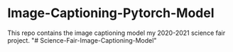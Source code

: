 # Image-Captioning-Pytorch-Model
This repo contains the image captioning model my 2020-2021 science fair project.
"# Science-Fair-Image-Captioning-Model" 
